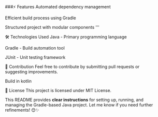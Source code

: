 ###⚡ Features
Automated dependency management

  Efficient build process using Gradle

  Structured project with modular components
  '''

🛠️ Technologies Used
Java - Primary programming language

Gradle - Build automation tool

JUnit - Unit testing framework

🎯 Contribution
Feel free to contribute by submitting pull requests or suggesting improvements.

Build in kotlin

📄 License
This project is licensed under MIT License.

This README provides **clear instructions** for setting up, running, and managing the Gradle-based Java project. Let me know if you need further refinements! 😊✨

